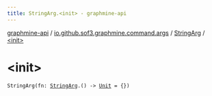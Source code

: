 ```yaml
---
title: StringArg.<init> - graphmine-api
---
```


[graphmine-api](../../index.html) / [io.github.sof3.graphmine.command.args](../index.html) / [StringArg](index.html) / [&lt;init&gt;](./-init-.html)

# &lt;init&gt;

`StringArg(fn: `[`StringArg`](index.html)`.() -> `[`Unit`](https://kotlinlang.org/api/latest/jvm/stdlib/kotlin/-unit/index.html)` = {})`